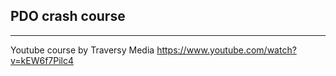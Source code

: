 ## PDO crash course
___
Youtube course by Traversy Media https://www.youtube.com/watch?v=kEW6f7Pilc4